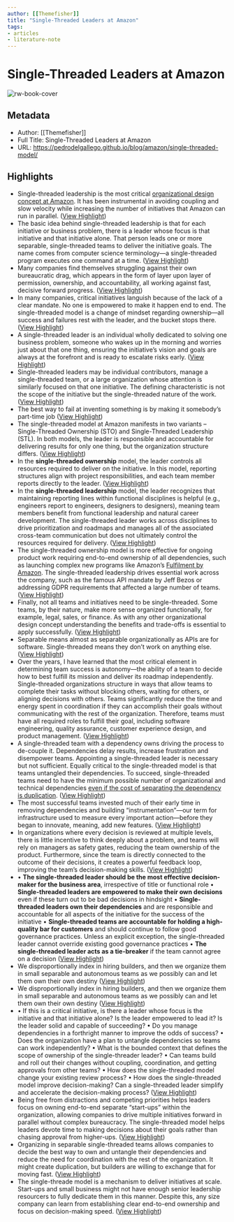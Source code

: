 ```yaml
---
author: [[Themefisher]]
title: "Single-Threaded Leaders at Amazon"
tags: 
- articles
- literature-note
---
```

# Single-Threaded Leaders at Amazon

![rw-book-cover](https://pedrodelgallego.github.io/images/post/single-threaded-leadership_hu856173de303e25ab9ba5817fdb202bd5_596392_925x475_fill_box_smart1_3.png)

## Metadata
- Author: [[Themefisher]]
- Full Title: Single-Threaded Leaders at Amazon
- URL: https://pedrodelgallego.github.io/blog/amazon/single-threaded-model/

## Highlights
- Single-threaded leadership is the most critical [organizational design concept at Amazon](https://pedrodelgallego.github.io/blog/amazon-organization-design/). It has been instrumental in avoiding coupling and slow velocity while increasing the number of initiatives that Amazon can run in parallel. ([View Highlight](https://read.readwise.io/read/01h4h7esc678fsf21t1dg611vk))
- The basic idea behind single-threaded leadership is that for each initiative or business problem, there is a leader whose focus is that initiative and that initiative alone. That person leads one or more separable, single-threaded teams to deliver the initiative goals. The name comes from computer science terminology—a single-threaded program executes one command at a time. ([View Highlight](https://read.readwise.io/read/01h4h7fffmfd13eavfg5h7fb4e))
- Many companies find themselves struggling against their own bureaucratic drag, which appears in the form of layer upon layer of permission, ownership, and accountability, all working against fast, decisive forward progress. ([View Highlight](https://read.readwise.io/read/01h4h7fs4cqsc64wzmcxk2y1h8))
- In many companies, critical initiatives languish because of the lack of a clear mandate. No one is empowered to make it happen end to end. The single-threaded model is a change of mindset regarding ownership—all success and failures rest with the leader, and the bucket stops there. ([View Highlight](https://read.readwise.io/read/01h4h7g3hds9n5w4k4bsyq8xks))
- A single-threaded leader is an individual wholly dedicated to solving one business problem, someone who wakes up in the morning and worries just about that one thing, ensuring the initiative’s vision and goals are always at the forefront and is ready to escalate risks early. ([View Highlight](https://read.readwise.io/read/01h4h7g9hnm85263akapt1cp9b))
- Single-threaded leaders may be individual contributors, manage a single-threaded team, or a large organization whose attention is similarly focused on that one initiative. The defining characteristic is not the scope of the initiative but the single-threaded nature of the work. ([View Highlight](https://read.readwise.io/read/01h4h7gmt654dxbr64374t354w))
- The best way to fail at inventing something is by making it somebody’s part-time job ([View Highlight](https://read.readwise.io/read/01h4h7gwyzgcgdtj407yj0sj9k))
- The single-threaded model at Amazon manifests in two variants – Single-Threaded Ownership (STO) and Single-Threaded Leadership (STL). In both models, the leader is responsible and accountable for delivering results for only one thing, but the organization structure differs. ([View Highlight](https://read.readwise.io/read/01h4h7h5dbdan8xvfy863qz4qg))
- In the **single-threaded ownership** model, the leader controls all resources required to deliver on the initiative. In this model, reporting structures align with project responsibilities, and each team member reports directly to the leader. ([View Highlight](https://read.readwise.io/read/01h4h7he2z1q1we9qvphpxn3b1))
- In the **single-threaded leadership** model, the leader recognizes that maintaining reporting lines within functional disciplines is helpful (e.g., engineers report to engineers, designers to designers), meaning team members benefit from functional leadership and natural career development. The single-threaded leader works across disciplines to drive prioritization and roadmaps and manages all of the associated cross-team communication but does not ultimately control the resources required for delivery. ([View Highlight](https://read.readwise.io/read/01h4h7hq6z5b8j85vm7jpdhyx8))
- The single-threaded ownership model is more effective for ongoing product work requiring end-to-end ownership of all dependencies, such as launching complex new programs like Amazon’s [Fulfilment by Amazon](https://sell.amazon.co.uk/fulfilment-by-amazon). The single-threaded leadership drives essential work across the company, such as the famous API mandate by Jeff Bezos or addressing GDPR requirements that affected a large number of teams. ([View Highlight](https://read.readwise.io/read/01h4h7k45vd9gcte9jgy7cfbh3))
- Finally, not all teams and initiatives need to be single-threaded. Some teams, by their nature, make more sense organized functionally, for example, legal, sales, or finance. As with any other organizational design concept understanding the benefits and trade-offs is essential to apply successfully. ([View Highlight](https://read.readwise.io/read/01h4h7mvzx54at0gp8akk3q0ff))
- Separable means almost as separable organizationally as APIs are for software. Single-threaded means they don’t work on anything else. ([View Highlight](https://read.readwise.io/read/01h4h7n3z2wa85vf9szsr3sn7e))
- Over the years, I have learned that the most critical element in determining team success is autonomy—the ability of a team to decide how to best fulfill its mission and deliver its roadmap independently. Single-threaded organizations structure in ways that allow teams to complete their tasks without blocking others, waiting for others, or aligning decisions with others. Teams significantly reduce the time and energy spent in coordination if they can accomplish their goals without communicating with the rest of the organization. Therefore, teams must have all required roles to fulfill their goal, including software engineering, quality assurance, customer experience design, and product management. ([View Highlight](https://read.readwise.io/read/01h4h7nrvdn9k90qm5k18sjk1f))
- A single-threaded team with a dependency owns driving the process to de-couple it. Dependencies delay results, increase frustration and disempower teams. Appointing a single-threaded leader is necessary but not sufficient. Equally critical to the single-threaded model is that teams untangled their dependencies. To succeed, single-threaded teams need to have the minimum possible number of organizational and technical dependencies [even if the cost of separating the dependency is duplication](https://pedrodelgallego.github.io/tags/tolerating-then-eliminating-duplication/). ([View Highlight](https://read.readwise.io/read/01h4h7pj13cbaew00mpm091pxr))
- The most successful teams invested much of their early time in removing dependencies and building “instrumentation”—our term for infrastructure used to measure every important action—before they began to innovate, meaning, add new features. ([View Highlight](https://read.readwise.io/read/01h4h7q9m4amth8gndw0479mh5))
- In organizations where every decision is reviewed at multiple levels, there is little incentive to think deeply about a problem, and teams will rely on managers as safety gates, reducing the team ownership of the product. Furthermore, since the team is directly connected to the outcome of their decisions, it creates a powerful feedback loop, improving the team’s decision-making skills. ([View Highlight](https://read.readwise.io/read/01h4h7qvtavbw3ft4p86jpkpc7))
- • **The single-threaded leader should be the most effective decision-maker for the business area**, irrespective of title or functional role
  • **Single-threaded leaders are empowered to make their own decisions** even if these turn out to be bad decisions in hindsight
  • **Single-threaded leaders own their dependencies** and are responsible and accountable for all aspects of the initiative for the success of the initiative
  • **Single-threaded teams are accountable for holding a high-quality bar for customers** and should continue to follow good governance practices. Unless an explicit exception, the single-threaded leader cannot override existing good governance practices
  • **The single-threaded leader acts as a tie-breaker** if the team cannot agree on a decision ([View Highlight](https://read.readwise.io/read/01h4h7sggcjhqne08kt4xfpm82))
- We disproportionally index in hiring builders, and then we organize them in small separable and autonomous teams as we possibly can and let them own their own destiny ([View Highlight](https://read.readwise.io/read/01h4h7sgrm6zgz7dyk1zjdp8hk))
- We disproportionally index in hiring builders, and then we organize them in small separable and autonomous teams as we possibly can and let them own their own destiny ([View Highlight](https://read.readwise.io/read/01h4h7sh9gsw0m1a4n1d0x7n70))
- • If this is a critical initiative, is there a leader whose focus is the initiative and that initiative alone? Is the leader empowered to lead it? Is the leader solid and capable of succeeding?
  • Do you manage dependencies in a forthright manner to improve the odds of success?
  • Does the organization have a plan to untangle dependencies so teams can work independently?
  • What is the bounded context that defines the scope of ownership of the single-threader leader?
  • Can teams build and roll out their changes without coupling, coordination, and getting approvals from other teams?
  • How does the single-threaded model change your existing review process?
  • How does the single-threaded model improve decision-making? Can a single-threaded leader simplify and accelerate the decision-making process? ([View Highlight](https://read.readwise.io/read/01h4h7tpegq4mjnw6zn20bdf6m))
- Being free from distractions and competing priorities helps leaders focus on owning end-to-end separate “start-ups” within the organization, allowing companies to drive multiple initiatives forward in parallel without complex bureaucracy. The single-threaded model helps leaders devote time to making decisions about their goals rather than chasing approval from higher-ups. ([View Highlight](https://read.readwise.io/read/01h4h7tybnmcep72y48j51w2es))
- Organizing in separable single-threaded teams allows companies to decide the best way to own and untangle their dependencies and reduce the need for coordination with the rest of the organization. It might create duplication, but builders are willing to exchange that for moving fast. ([View Highlight](https://read.readwise.io/read/01h4h7v8axp9arcjf5hbkr1zf9))
- The single-threade model is a mechanism to deliver initiatives at scale. Start-ups and small business might not have enough senior leadership resourcers to fully dedicate them in this manner. Despite this, any size company can learn from establishing clear end-to-end ownership and focus on decision-making speed. ([View Highlight](https://read.readwise.io/read/01h4h7w035mqz9zq890r93z6j0))
